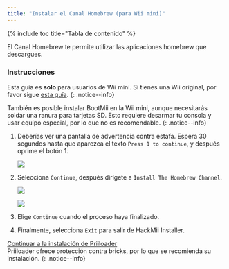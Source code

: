 ```yaml
---
title: "Instalar el Canal Homebrew (para Wii mini)"
---
```


{% include toc title="Tabla de contenido" %}

El Canal Homebrew te permite utilizar las aplicaciones homebrew que descargues.

### Instrucciones
Esta guía es **solo** para usuarios de Wii mini. Si tienes una Wii original, por favor sigue [esta guía](hbc).
{: .notice--info}

También es posible instalar BootMii en la Wii mini, aunque necesitarás soldar una ranura para tarjetas SD. Esto requiere desarmar tu consola y usar equipo especial, por lo que no es recomendable.
{: .notice--info}

1. Deberías ver una pantalla de advertencia contra estafa. Espera 30 segundos hasta que aparezca el texto `Press 1 to continue`, y después oprime el botón 1.

    ![](/images/hackmii/scam.png)

1. Selecciona `Continue`, después dirígete a `Install The Homebrew Channel`.

    ![](/images/hackmii/hbc_install.png)

    ![](/images/hackmii/hbc_install_ok.png)

1. Elige `Continue` cuando el proceso haya finalizado.
1. Finalmente, selecciona `Exit` para salir de HackMii Installer.

[Continuar a la instalación de Priiloader](priiloader)<br> Priiloader ofrece protección contra bricks, por lo que se recomienda su instalación.
{: .notice--info}
